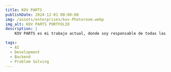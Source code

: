 ```yaml
---
title: KOV PARTS
publishDate: 2024-12-01 00:00:00
img: /assets/enterprises/kov-Photoroom.webp
img_alt: KOV PARTS PORTFOLIO
description: |
    KOV PARTS es mi trabajo actual, donde soy responsable de todas las soluciones tecnológicas y de informática. He implementado soluciones innovadoras impulsadas por inteligencia artificial, lo que nos ha permitido mantenernos a la vanguardia en la industria. Mi enfoque ha sido desarrollar herramientas de software personalizadas que integran IA emergente con tecnologías de desarrollo de vanguardia, optimizando los procesos y mejorando la eficiencia de la empresa.

tags:
  - AI
  - Development
  - Backend
  - Problem Solving
---
```


<!-- (2024 - Actualidad)

Llevar y aterrizar ideas innovadoras es un trabajo que requiere de un equipo altamente cualificado. En KOV, trabajamos en conjunto para plasmar y materializar ideas innovadoras en el mercado. Nuestro equipo de investigación y desarrollo de productos de alta calidad se encarga de llevar a cabo proyectos de alta complejidad, con el objetivo de ofrecer soluciones innovadoras y de calidad a la empresa #1 en el mercado de accesorios para motociclistas.

Entendiendo el funcionamiento tanto interno como externo de la empresa, he podido realizar las siguientes actividades y proyectos:

- **Let's go to cloud:** Desde el 2019 internamente han trabajado con una plataforma para llevar el control de su contabilidad y registro de pedidos/facturas. A través de un sistema de gestión de la información, se ha logrado obtener esa información de una base de datos Firebird con drivers del 2007. Utilizando un ODBC que pudiera ser utilizado en Windows e interpretrado en Python, cada ejecución del script hace una consulta de tablas clave de la base de datos, que se convierten a un DataFrame de Pandas y se exportan a su respectivo CSV. Para terminar el proceso, conectando AWS, especificamente a S3, se suben los archivos a un bucket de almacenamiento en la nube. Estamos ante un ETL.

<br>

- **Data Analysis:** -->